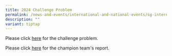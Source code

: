 ```yaml
---
title: 2024 Challenge Problem
permalink: /news-and-events/international-and-national-events/sg-international-math-challenge/2024-challenge/
description: ""
variant: tiptap
---
```

Please click [here](/files/challenge1.pdf) for the challenge problem. 

Please click [here](/files/challenge2.pdf) for the champion team's report.